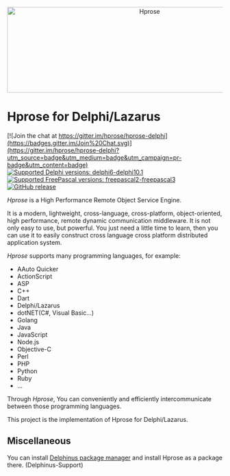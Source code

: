 <p align="center"><img src="http://hprose.com/banner.@2x.png" alt="Hprose" title="Hprose" width="650" height="200" /></p>

# Hprose for Delphi/Lazarus

[![Join the chat at https://gitter.im/hprose/hprose-delphi](https://badges.gitter.im/Join%20Chat.svg)](https://gitter.im/hprose/hprose-delphi?utm_source=badge&utm_medium=badge&utm_campaign=pr-badge&utm_content=badge)
[![Supported Delphi versions: delphi6-delphi10.1](https://img.shields.io/badge/delphi-6~10.2-blue.svg) ![Supported FreePascal versions: freepascal2-freepascal3](https://img.shields.io/badge/freepascal-2~3-blue.svg)](https://github.com/hprose/hprose-delphi) [![GitHub release](https://img.shields.io/github/release/hprose/hprose-delphi.svg)](https://github.com/hprose/hprose-delphi/releases)

*Hprose* is a High Performance Remote Object Service Engine.

It is a modern, lightweight, cross-language, cross-platform, object-oriented, high performance, remote dynamic communication middleware. It is not only easy to use, but powerful. You just need a little time to learn, then you can use it to easily construct cross language cross platform distributed application system.

*Hprose* supports many programming languages, for example:

* AAuto Quicker
* ActionScript
* ASP
* C++
* Dart
* Delphi/Lazarus
* dotNET(C#, Visual Basic...)
* Golang
* Java
* JavaScript
* Node.js
* Objective-C
* Perl
* PHP
* Python
* Ruby
* ...

Through *Hprose*, You can conveniently and efficiently intercommunicate between those programming languages.

This project is the implementation of Hprose for Delphi/Lazarus.

## Miscellaneous
You can install [Delphinus package manager](https://github.com/Memnarch/Delphinus/wiki/Installing-Delphinus) and install Hprose as a package there. (Delphinus-Support)
